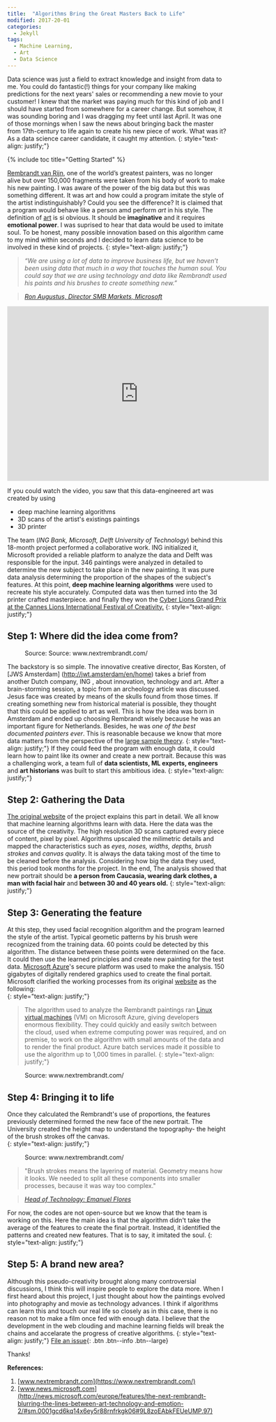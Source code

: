 ```yaml
---
title:  "Algorithms Bring the Great Masters Back to Life"
modified: 2017-20-01
categories: 
  - Jekyll
tags:
  - Machine Learning, 
  - Art
  - Data Science
---
```



Data science was just a field to extract knowledge and insight from data to me. You could do fantastic(!) things for your company like making predictions for the next years' sales or recommending a new movie to your customer! I knew that the market was paying much for this kind of job and I should have started from somewhere for a career change. But somehow, it was sounding boring and I was dragging my feet until last April.  It was one of those mornings when I saw the news about bringing back the master from 17th-century to life again to create his new piece of work. What was it? As a data science career candidate, it caught my attention. 
{: style="text-align: justify;"}  

{% include toc title="Getting Started" %}

[Rembrandt van Rijn](https://en.wikipedia.org/wiki/Rembrandt), one of the world’s greatest painters, was no longer alive but over 150,000 fragments were taken from his body of work to make his new painting. I was aware of the power of the big data but this was something different. It was art and how could a program imitate the style of the artist indistinguishably? Could you see the difference? It is claimed that a program would behave like a person amd perform *art* in his style. The definition of [art](https://en.wikipedia.org/wiki/Art) is si obvious. It should be **imaginative** and it requires **emotional power**. I was suprised to hear that data would be used to imitate soul. To be honest, many possible innovation based on this algorithm came to my mind within seconds and I decided to learn data science to be involved in these kind of projects.
{: style="text-align: justify;"}

> *“We are using a lot of data to improve business life, but we haven’t been using data that much in a way that touches the human soul. You could say that we are using technology and data like Rembrandt used his paints and his brushes to create something new.”*

> <cite><a href="http://news.microsoft.com/europe/features/the-next-rembrandt-blurring-the-lines-between-art-technology-and-emotion-2/#sm.0001gcd6kq14x6ey5r88rnfrkgk06">Ron Augustus, Director SMB Markets, Microsoft</a></cite>  


<iframe width="600" height="400" src="https://www.youtube.com/embed/IuygOYZ1Ngo" frameborder="0" allowfullscreen></iframe>  
  
  
If you could watch the video, you saw that this data-engineered art was created by using  
  - deep machine learning algorithms  
  - 3D scans of the artist's existings paintings  
  - 3D printer   
  
The team (*ING Bank, Microsoft, Delft University of Technology*) behind this 18-month project performed a collaborative work. ING initialized it, Microsoft provided a reliable platform to analyze the data and Delft was responsible for the input. 346 paintings were analyzed in detailed to determine the new subject to take place in the new painting. It was pure data analysis determining the proportion of the shapes of the subject's features. At this point, **deep machine learning algorithms** were used to recreate his style accurately. Computed data was then turned into the 3d printer crafted masterpiece. and finally they won the [Cyber Lions Grand Prix at the Cannes Lions International Festival of Creativity.](https://en.wikipedia.org/wiki/Cannes_Lions_International_Festival_of_Creativity)
{: style="text-align: justify;"}

## Step 1: Where did the idea come from?

<figure style="width: 300px" class="align-right">
  <img src="{{ site.url }}{{ site.baseurl }}/assets/images/Rembrandt.gif" alt="">
  <figcaption>Source: Source: www.nextrembrandt.com/</figcaption>
</figure> 

The backstory is so simple. The innovative creative director, Bas Korsten, of [JWS Amsterdam] (http://jwt.amsterdam/en/home) takes a brief from another Dutch company, ING , about innovation, technology and art. After a brain-storming session,  a topic from an archeology article was discussed. Jesus face was created by means of the skulls found from those times. If creating something new from historical material is possible, they thought that this could be applied to art as well. This is how the idea was born in Amsterdam and ended up choosing Rembrandt wisely because he was an important figure for Netherlands. Besides, he was *one of the best documented painters ever*. This is reasonable because we know that more data matters from the perspective of the [large sample theory](http://people.hss.caltech.edu/~mshum/stats/lect5.pdf).
{: style="text-align: justify;"}
If they could feed the program with enough data, it could learn how to paint like its owner and create a new portrait. Because this was a challenging work, a team full of **data scientists, ML experts, engineers** and **art historians** was built to start this ambitious idea.
{: style="text-align: justify;"}


## Step 2: Gathering the Data

[The original website](https://www.nextrembrandt.com/) of the project explains this part in detail. We all know that machine learning algorithms learn with data. Here the data was the source of the creativity. The high resolution 3D scans captured every piece of content, pixel by pixel. Algorithms upscaled the milimetric details and mapped the characteristics such as *eyes, noses, widths, depths, brush strokes* and *canvas quality*. It is always the data taking most of the time to be cleaned before the analysis. Considering how big the data they used, this period took months for the project. In the end, The analysis showed that new portrait should be **a person from Caucasia, wearing dark clothes, a man with facial hair** and **between 30 and 40 years old.**
{: style="text-align: justify;"}

## Step 3: Generating the feature

At this step, they used facial recognition algorithm and the program learned the style of the artist. Typical geometic patterns by his brush were recognized from the training data. 60 points could be detected by this algorithm. The distance between these points were determined on the face. It could then use the learned principles and create new painting for the test data. [Microsoft Azure](https://azure.microsoft.com/en-us)'s secure platform was used to make the analysis. 150 gigabytes of digitally rendered graphics used to create the final portait. Microsoft clarified the working processes from its original [website](http://news.microsoft.com/europe/features/the-next-rembrandt-blurring-the-lines-between-art-technology-and-emotion-2/#sm.0001gcd6kq14x6ey5r88rnfrkgk06#9L8zoEAbkFEUeUMP.97) as the following:  
{: style="text-align: justify;"}
> The algorithm used to analyze the Rembrandt paintings ran [Linux virtual machines](https://www.linux.com/learn/why-when-and-how-use-virtual-machine) (VM) on Microsoft Azure, giving developers enormous flexibility. They could quickly and easily switch between the cloud, used when extreme computing power was required, and on premise, to work on the algorithm with small amounts of the data and to render the final product. Azure batch services made it possible to use the algorithm up to 1,000 times in parallel.
{: style="text-align: justify;"}

<figure style="width: 500px" class="align-center">
  <img src="{{ site.url }}{{ site.baseurl }}/assets/images/next-rem.jpg" alt="">
  <figcaption>Source: www.nextrembrandt.com/</figcaption>
</figure> 

## Step 4: Bringing it to life  

Once they calculated the Rembrandt's use of proportions, the features previously determined formed the new face of the new portrait. 
The University created the height map to understand the topography- the height of the brush strokes off the canvas.  
{: style="text-align: justify;"}
<figure style="width: 300px" class="align-right">
  <img src="{{ site.url }}{{ site.baseurl }}/assets/images/next-rem1-.jpg" alt="">
  <figcaption>Source: www.nextrembrandt.com/</figcaption>
</figure>

> "Brush strokes means the layering of material. Geometry means how it looks. We needed to split all these components into smaller processes, because it was way too complex."  

> <cite><a href="https://www.linkedin.com/in/emmanuel-flores-el%C3%ADas-7449b511">Head of Technology: Emanuel Flores</a></cite> 


For now, the codes are not open-source but we know that the team is working on this. Here the main idea is that the algorithm didn't take the average of the features to create the final portrait. Instead, it identified the patterns and created new features. That is to say, it imitated the soul.
{: style="text-align: justify;"}

## Step 5: A brand new area?  

Although this pseudo-creativity brought along many controversial discussions, I think this will inspire people to explore the data more. When I first heard about this project, I just thought about how the paintings evolved into photography and movie as technology advances. I think if algorithms can learn this and touch our real life so closely as in this case, there is no reason not to make a film once fed with enough data. I believe that the development in the web clouding and machine learning fields will break the chains and accelarate the progress of creative algorithms.
{: style="text-align: justify;"}
[File an issue](https://github.com/mmistakes/minimal-mistakes/issues/new){: .btn .btn--info .btn--large}

Thanks!  

**References:**  

1) [www.nextrembrandt.com](https://www.nextrembrandt.com/)  
2) [www.news.microsoft.com](http://news.microsoft.com/europe/features/the-next-rembrandt-blurring-the-lines-between-art-technology-and-emotion-2/#sm.0001gcd6kq14x6ey5r88rnfrkgk06#9L8zoEAbkFEUeUMP.97)

